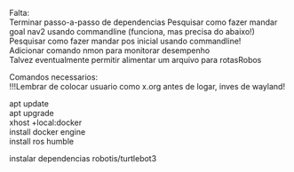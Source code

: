 Falta:  
Terminar passo-a-passo de dependencias
Pesquisar como fazer mandar goal nav2 usando commandline (funciona, mas precisa do abaixo!)  
Pesquisar como fazer mandar pos inicial usando commandline!  
Adicionar comando nmon para monitorar desempenho  
Talvez eventualmente permitir alimentar um arquivo para rotasRobos


Comandos necessarios:  
!!!Lembrar de colocar usuario como x.org antes de logar, inves de wayland!  
  
apt update  
apt upgrade  
xhost +local:docker  
install docker engine  
install ros humble  
  
instalar dependencias robotis/turtlebot3   


